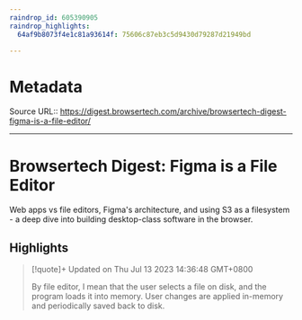 ```yaml
---
raindrop_id: 605390905
raindrop_highlights:
  64af9b8073f4e1c81a93614f: 75606c87eb3c5d9430d79287d21949bd

---
```


# Metadata
Source URL:: https://digest.browsertech.com/archive/browsertech-digest-figma-is-a-file-editor/


---
# Browsertech Digest: Figma is a File Editor

Web apps vs file editors, Figma&#39;s architecture, and using S3 as a filesystem - a deep dive into building desktop-class software in the browser.

## Highlights

> [!quote]+ Updated on Thu Jul 13 2023 14:36:48 GMT+0800
>
> By file editor, I mean that the user selects a file on disk, and the program loads it into memory. User changes are applied in-memory and periodically saved back to disk.
